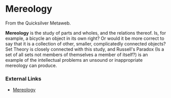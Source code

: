 
# Mereology

From the Quicksilver Metaweb.

**Mereology** is the study of parts and wholes, and the relations thereof. Is, for example, a bicycle an object in its own right? Or would it be more correct to say that it is a collection of other, smaller, complicatedly connected objects?
Set Theory is closely connected with this study, and Russell's Paradox (Is a set of all sets not members of themselves a member of itself?) is an example of the intellectual problems an unsound or inappropriate mereology can produce.

### External Links


* [Mereology](/http-en-wikipedia-org-wiki-mereology)
